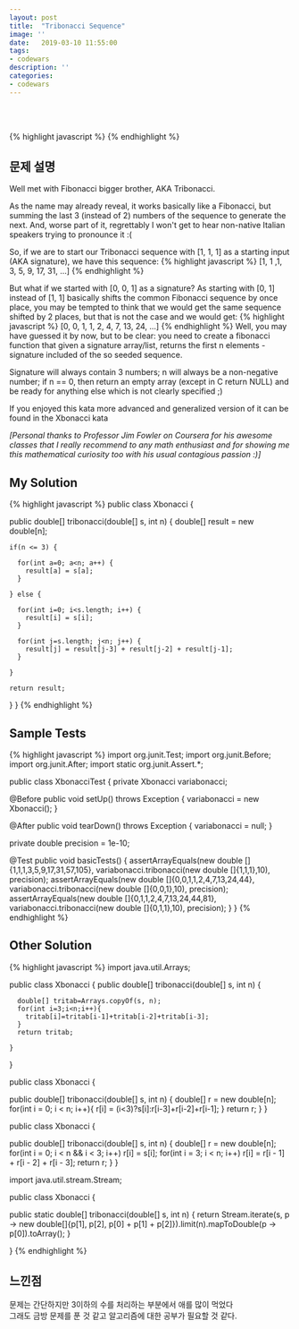 ```yaml
---
layout: post
title:  "Tribonacci Sequence"
image: ''
date:   2019-03-10 11:55:00
tags:
- codewars
description: ''
categories:
- codewars
---
```


<br/>
<br/>

{% highlight javascript %}
{% endhighlight %}

## 문제 설명
Well met with Fibonacci bigger brother, AKA Tribonacci.<br/>

As the name may already reveal, it works basically like a Fibonacci, but summing the last 3 (instead of 2) numbers of the sequence to generate the next. And, worse part of it, regrettably I won't get to hear non-native Italian speakers trying to pronounce it :(<br/>

So, if we are to start our Tribonacci sequence with [1, 1, 1] as a starting input (AKA signature), we have this sequence:
{% highlight javascript %}
[1, 1 ,1, 3, 5, 9, 17, 31, ...]
{% endhighlight %}

But what if we started with [0, 0, 1] as a signature? As starting with [0, 1] instead of [1, 1] basically shifts the common Fibonacci sequence by once place, you may be tempted to think that we would get the same sequence shifted by 2 places, but that is not the case and we would get:
{% highlight javascript %}
[0, 0, 1, 1, 2, 4, 7, 13, 24, ...]
{% endhighlight %}
Well, you may have guessed it by now, but to be clear: you need to create a fibonacci function that given a signature array/list, returns the first n elements - signature included of the so seeded sequence.<br/>

Signature will always contain 3 numbers; n will always be a non-negative number; if n == 0, then return an empty array (except in C return NULL) and be ready for anything else which is not clearly specified ;)<br/>

If you enjoyed this kata more advanced and generalized version of it can be found in the Xbonacci kata<br/>

*[Personal thanks to Professor Jim Fowler on Coursera for his awesome classes that I really recommend to any math enthusiast and for showing me this mathematical curiosity too with his usual contagious passion :)]*<br/>

## My Solution
{% highlight javascript %}
public class Xbonacci {

  public double[] tribonacci(double[] s, int n) {
    double[] result = new double[n];
    
    if(n <= 3) {
    
      for(int a=0; a<n; a++) {
        result[a] = s[a];
      }
       
    } else {
    
      for(int i=0; i<s.length; i++) {
        result[i] = s[i];
      }
      
      for(int j=s.length; j<n; j++) {
        result[j] = result[j-3] + result[j-2] + result[j-1];
      }
       
    }
     
    return result;
  }
}
{% endhighlight %}

## Sample Tests
{% highlight javascript %}
import org.junit.Test;
import org.junit.Before;
import org.junit.After;
import static org.junit.Assert.*;

public class XbonacciTest {
  private Xbonacci variabonacci;
  
  @Before
  public void setUp() throws Exception {
    variabonacci = new Xbonacci();
  }

  @After
  public void tearDown() throws Exception {
    variabonacci = null;
  }
  
  private double precision = 1e-10;
  
  @Test
  public void basicTests() {
    assertArrayEquals(new double []{1,1,1,3,5,9,17,31,57,105}, variabonacci.tribonacci(new double []{1,1,1},10), precision);
    assertArrayEquals(new double []{0,0,1,1,2,4,7,13,24,44}, variabonacci.tribonacci(new double []{0,0,1},10), precision);
    assertArrayEquals(new double []{0,1,1,2,4,7,13,24,44,81}, variabonacci.tribonacci(new double []{0,1,1},10), precision);
  }
}
{% endhighlight %}

## Other Solution
{% highlight javascript %}
import java.util.Arrays;

public class Xbonacci {
  public double[] tribonacci(double[] s, int n) {

      double[] tritab=Arrays.copyOf(s, n);
      for(int i=3;i<n;i++){
        tritab[i]=tritab[i-1]+tritab[i-2]+tritab[i-3];
      }
      return tritab;

    }
}

public class Xbonacci {

  public double[] tribonacci(double[] s, int n) {
      double[] r = new double[n];
      for(int i = 0; i < n; i++){
        r[i] = (i<3)?s[i]:r[i-3]+r[i-2]+r[i-1];
      }
      return r;
  }
}

public class Xbonacci {

  public double[] tribonacci(double[] s, int n) {
      double[] r = new double[n];
      for(int i = 0; i < n && i < 3; i++) r[i] = s[i];
      for(int i = 3; i < n; i++)
        r[i] = r[i - 1] + r[i - 2] + r[i - 3];
      return r;
  }
}

import java.util.stream.Stream;

public class Xbonacci {

  public static double[] tribonacci(double[] s, int n) {
     return Stream.iterate(s, p -> new double[]{p[1], p[2], p[0] + p[1] + p[2]}).limit(n).mapToDouble(p -> p[0]).toArray();
  }

}
{% endhighlight %}

## 느낀점
문제는 간단하지만 3이하의 수를 처리하는 부분에서 애를 많이 먹었다<br/>
그래도 금방 문제를 푼 것 같고 알고리즘에 대한 공부가 필요할 것 같다.